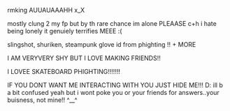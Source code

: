 rmking AUUAUAAAHH x_X

mostly clung 2 my fp but by th rare chance im alone PLEAASE c+h i hate being lonely it genuiely terrifies MEEE :( 

slingshot, shuriken, steampunk glove id from phighting !! + MORE

I AM VERYVERY SHY BUT I LOVE MAKING FRIENDS!!

I LOVEE SKATEBOARD PHIGHTING!!!!!!!

IF YOU DONT WANT ME INTERACTING WITH YOU JUST HIDE ME!!! D: ill b a bit confused yeah but i wont poke you or your friends for answers..your buisness, not mine!! ^__^
